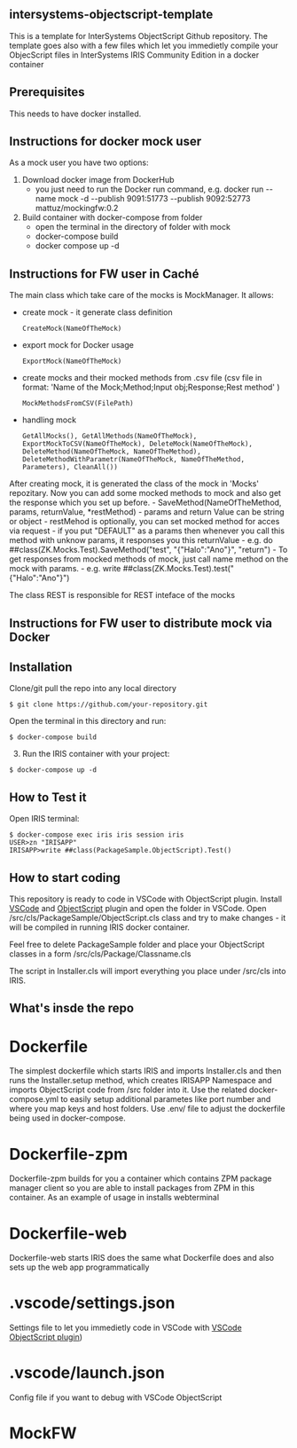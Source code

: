 ## intersystems-objectscript-template
This is a template for InterSystems ObjectScript Github repository.
The template goes also with a few files which let you immedietly compile your ObjecScript files in InterSystems IRIS Community Edition in a docker container

## Prerequisites
This needs to have docker installed.

## Instructions for docker mock user 
As a mock user you have two options:
1) Download docker image from DockerHub
    - you just need to run the Docker run command, e.g. docker run --name mock -d --publish 9091:51773 --publish 9092:52773 mattuz/mockingfw:0.2
2) Build container with docker-compose from folder
    - open the terminal in the directory of folder with mock
    - docker-compose build
    - docker compose up -d

## Instructions for FW user in Caché
The main class which take care of the mocks is MockManager. It allows:
- create mock - it generate class definition
    ```
    CreateMock(NameOfTheMock) 
    ```
- export mock for Docker usage 
    ```
    ExportMock(NameOfTheMock)
    ```
- create mocks and their mocked methods from .csv file (csv file in format: 'Name of the Mock;Method;Input obj;Response;Rest method' )
    ```
    MockMethodsFromCSV(FilePath)
    ```
- handling mock
    ```
    GetAllMocks(), GetAllMethods(NameOfTheMock), ExportMockToCSV(NameOfTheMock), DeleteMock(NameOfTheMock), DeleteMethod(NameOfTheMock, NameOfTheMethod), DeleteMethodWithParametr(NameOfTheMock, NameOfTheMethod, Parameters), CleanAll())
    ```

After creating mock, it is generated the class of the mock in 'Mocks' repozitary. Now you can add some mocked methods to mock and also get the response which you set up before.
    - SaveMethod(NameOfTheMethod, params, returnValue, *restMethod)
        - params and return Value can be string or object
        - restMehod is optionally, you can set mocked method for acces via request
        - if you put "DEFAULT" as a params then whenever you call this method with unknow params, it responses you this returnValue
        - e.g. do ##class(ZK.Mocks.Test).SaveMethod("test", "{"Halo":"Ano"}", "return")
    - To get responses from mocked methods of mock, just call name method on the mock with params.
        - e.g. write ##class(ZK.Mocks.Test).test("{"Halo":"Ano"}")

The class REST is responsible for REST inteface of the mocks


## Instructions for FW user to distribute mock via Docker












## Installation 

Clone/git pull the repo into any local directory

```
$ git clone https://github.com/your-repository.git
```

Open the terminal in this directory and run:

```
$ docker-compose build
```

3. Run the IRIS container with your project:

```
$ docker-compose up -d
```

## How to Test it

Open IRIS terminal:

```
$ docker-compose exec iris iris session iris
USER>zn "IRISAPP"
IRISAPP>write ##class(PackageSample.ObjectScript).Test()
```
## How to start coding
This repository is ready to code in VSCode with ObjectScript plugin.
Install [VSCode](https://code.visualstudio.com/) and [ObjectScript](https://marketplace.visualstudio.com/items?itemName=daimor.vscode-objectscript) plugin and open the folder in VSCode.
Open /src/cls/PackageSample/ObjectScript.cls class and try to make changes - it will be compiled in running IRIS docker container.

Feel free to delete PackageSample folder and place your ObjectScript classes in a form
/src/cls/Package/Classname.cls

The script in Installer.cls will import everything you place under /src/cls into IRIS.

## What's insde the repo

# Dockerfile

The simplest dockerfile which starts IRIS and imports Installer.cls and then runs the Installer.setup method, which creates IRISAPP Namespace and imports ObjectScript code from /src folder into it.
Use the related docker-compose.yml to easily setup additional parametes like port number and where you map keys and host folders.
Use .env/ file to adjust the dockerfile being used in docker-compose.

# Dockerfile-zpm

Dockerfile-zpm builds for you a container which contains ZPM package manager client so you are able to install packages from ZPM in this container.
As an example of usage in installs webterminal

# Dockerfile-web

Dockerfile-web starts IRIS does the same what Dockerfile does and also sets up the web app programmatically


# .vscode/settings.json

Settings file to let you immedietly code in VSCode with [VSCode ObjectScript plugin](https://marketplace.visualstudio.com/items?itemName=daimor.vscode-objectscript))

# .vscode/launch.json
Config file if you want to debug with VSCode ObjectScript
# MockFW
